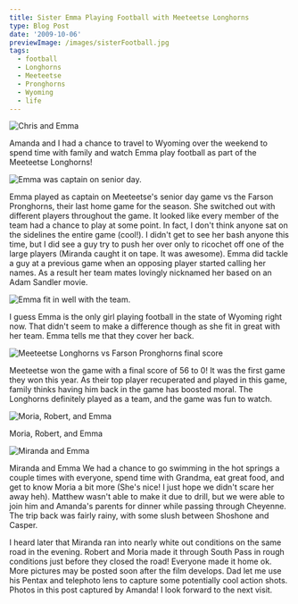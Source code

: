 ```yaml
---
title: Sister Emma Playing Football with Meeteetse Longhorns
type: Blog Post
date: '2009-10-06'
previewImage: /images/sisterFootball.jpg
tags: 
  - football
  - Longhorns
  - Meeteetse
  - Pronghorns
  - Wyoming
  - life
---
```

![Chris and Emma](/images/chrisemma.jpg)

Amanda and I had a chance to travel to Wyoming over the weekend to spend time with family and watch Emma play football as part of the Meeteetse Longhorns!

![Emma was captain on senior day.](/images/captainemma.jpg)

Emma played as captain on Meeteetse's senior day game vs the Farson Pronghorns, their last home game for the season. She switched out with different players throughout the game. It looked like every member of the team had a chance to play at some point. In fact, I don't think anyone sat on the sidelines the entire game (cool!). I didn't get to see her bash anyone this time, but I did see a guy try to push her over only to ricochet off one of the large players (Miranda caught it on tape. It was awesome). Emma did tackle a guy at a previous game when an opposing player started calling her names. As a result her team mates lovingly nicknamed her based on an Adam Sandler movie.

![Emma fit in well with the team.](/images/atthebench.jpg)

I guess Emma is the only girl playing football in the state of Wyoming right now. That didn't seem to make a difference though as she fit in great with her team. Emma tells me that they cover her back.

![Meeteetse Longhorns vs Farson Pronghorns final score](/images/finalscore.jpg)

Meeteetse won the game with a final score of 56 to 0! It was the first game they won this year. As their top player recuperated and played in this game, family thinks having him back in the game has boosted moral. The Longhorns definitely played as a team, and the game was fun to watch.

![Moria, Robert, and Emma](/images/moriarobertemma.jpg)

Moria, Robert, and Emma

![Miranda and Emma](/images/mirandaemma.jpg)

Miranda and Emma We had a chance to go swimming in the hot springs a couple times with everyone, spend time with Grandma, eat great food, and get to know Moria a bit more (She's nice! I just hope we didn't scare her away heh). Matthew wasn't able to make it due to drill, but we were able to join him and Amanda's parents for dinner while passing through Cheyenne. The trip back was fairly rainy, with some slush between Shoshone and Casper.

I heard later that Miranda ran into nearly white out conditions on the same road in the evening. Robert and Moria made it through South Pass in rough conditions just before they closed the road! Everyone made it home ok. More pictures may be posted soon after the film develops. Dad let me use his Pentax and telephoto lens to capture some potentially cool action shots. Photos in this post captured by Amanda! I look forward to the next visit.
